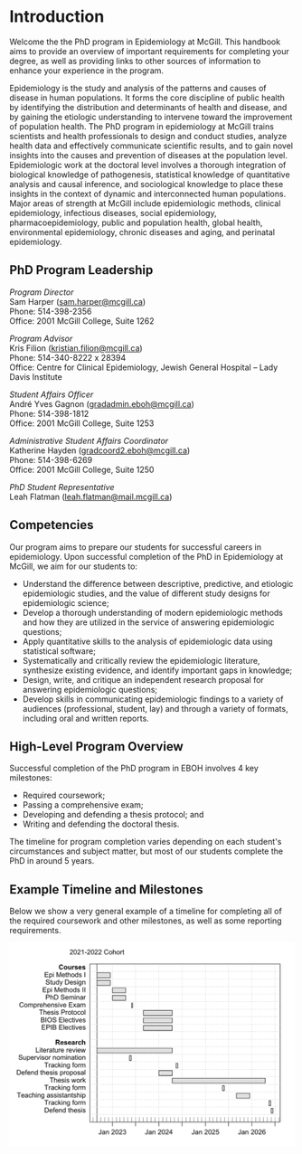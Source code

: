
# Introduction

Welcome the the PhD program in Epidemiology at McGill. This handbook aims to provide an overview of important requirements for completing your degree, as well as providing links to other sources of information to enhance your experience in the program.

Epidemiology is the study and analysis of the patterns and causes of disease in human populations. It forms the core discipline of public health by identifying the distribution and determinants of health and disease, and by gaining the etiologic understanding to intervene toward the improvement of population health. The PhD program in epidemiology at McGill trains scientists and health professionals to design and conduct studies, analyze health data and effectively communicate scientific results, and to gain novel insights into the causes and prevention of diseases at the population level. Epidemiologic work at the doctoral level involves a thorough integration of biological knowledge of pathogenesis, statistical knowledge of quantitative analysis and causal inference, and sociological knowledge to place these insights in the context of dynamic and interconnected human populations. Major areas of strength at McGill include epidemiologic methods, clinical epidemiology, infectious diseases, social epidemiology, pharmacoepidemiology, public and population health, global health, environmental epidemiology, chronic diseases and aging, and perinatal epidemiology.

## PhD Program Leadership

*Program Director*    
Sam Harper (sam.harper@mcgill.ca)  
Phone: 514-398-2356  
Office: 2001 McGill College, Suite 1262  

*Program Advisor*  
Kris Filion (kristian.filion@mcgill.ca)  
Phone: 514-340-8222 x 28394  
Office: Centre for Clinical Epidemiology, Jewish General Hospital – Lady Davis Institute  

*Student Affairs Officer*  
André Yves Gagnon (gradadmin.eboh@mcgill.ca)  
Phone: 514-398-1812  
Office: 2001 McGill College, Suite 1253  

*Administrative Student Affairs Coordinator*  
Katherine Hayden (gradcoord2.eboh@mcgill.ca)    
Phone: 514-398-6269  
Office: 2001 McGill College, Suite 1250

*PhD Student Representative*  
Leah Flatman (leah.flatman@mail.mcgill.ca)  

## Competencies
Our program aims to prepare our students for successful careers in epidemiology. Upon successful completion of the PhD in Epidemiology at McGill, we aim for our students to: 

- Understand the difference between descriptive, predictive, and etiologic epidemiologic studies, and the value of different study designs for epidemiologic science;
- Develop a thorough understanding of modern epidemiologic methods and how they are utilized in the service of answering epidemiologic questions;
- Apply quantitative skills to the analysis of epidemiologic data using statistical software;
- Systematically and critically review the epidemiologic literature, synthesize existing evidence, and identify important gaps in knowledge;
- Design, write, and critique an independent research proposal for answering epidemiologic questions;
- Develop skills in communicating epidemiologic findings to a variety of audiences (professional, student, lay) and through a variety of formats, including oral and written reports.

## High-Level Program Overview
Successful completion of the PhD program in EBOH involves 4 key milestones:  
- Required coursework;  
- Passing a comprehensive exam;  
- Developing and defending a thesis protocol; and  
- Writing and defending the doctoral thesis.  

The timeline for program completion varies depending on each student's circumstances and subject matter, but most of our students complete the PhD in around 5 years. 

## Example Timeline and Milestones
Below we show a very general example of a timeline for completing all of the required coursework and other milestones, as well as some reporting requirements. 

<img src="01-Introduction_files/figure-html/plan-1.png" width="672" />

